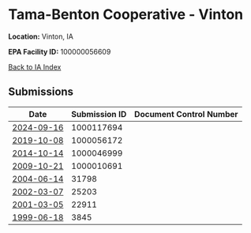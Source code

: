 # Tama-Benton Cooperative - Vinton

**Location:** Vinton, IA

**EPA Facility ID:** 100000056609

[Back to IA Index](../../index.md)

## Submissions

| Date | Submission ID | Document Control Number |
|------|--------------|-------------------------|
| [2024-09-16](submissions/1000117694.md) | 1000117694 |  |
| [2019-10-08](submissions/1000056172.md) | 1000056172 |  |
| [2014-10-14](submissions/1000046999.md) | 1000046999 |  |
| [2009-10-21](submissions/1000010691.md) | 1000010691 |  |
| [2004-06-14](submissions/31798.md) | 31798 |  |
| [2002-03-07](submissions/25203.md) | 25203 |  |
| [2001-03-05](submissions/22911.md) | 22911 |  |
| [1999-06-18](submissions/3845.md) | 3845 |  |

